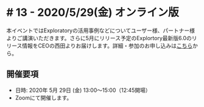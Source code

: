 # # 13 - 2020/5/29(金) オンライン版

本イベントではExploratoryの活用事例などについてユーザー様、パートナー様よりご講演いただきます。さらに5月にリリース予定のExplortory最新版6.0のリリース情報をCEOの西田よりお届けします。詳細・参加のお申し込みは[こちら](https://exploratory.io/note/BWz1Bar4JF/13-tFQ2OEM7gQ)から。


## 開催要項
* 日時: 2020年 5月 29日 (金) 13:00〜15:00（12:45開場）
* Zoomにて開催します。
